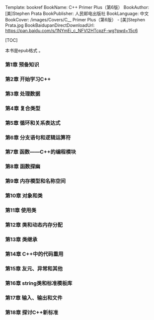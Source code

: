 Template: bookref
BookName: C++ Primer Plus（第6版）
BookAuthor: [美]Stephen Prata
BookPublisher: 人民邮电出版社
BookLanguage: 中文
BookCover: /images/Covers/C__ Primer Plus（第6版） - [美]Stephen Prata.jpg
BookBaidupanDirectDownloadUrl: https://pan.baidu.com/s/1NYmEj_c_NFVI2HTcpzF-wg?pwd=15c6 



[TOC]

本书是epub格式 。



### 第1章 预备知识
### 第2章 开始学习C++
### 第3章 处理数据
### 第4章 复合类型
### 第5章 循环和关系表达式
### 第6章 分支语句和逻辑运算符
### 第7章 函数——C++的编程模块
### 第8章 函数探幽
### 第9章 内存模型和名称空间
### 第10章 对象和类
### 第11章 使用类
### 第12章 类和动态内存分配
### 第13章 类继承
### 第14章 C++中的代码重用
### 第15章 友元、异常和其他
### 第16章 string类和标准模板库
### 第17章 输入、输出和文件
### 第18章 探讨C++新标准
 